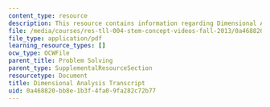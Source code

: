 ```yaml
---
content_type: resource
description: This resource contains information regarding Dimensional Analysis.
file: /media/courses/res-tll-004-stem-concept-videos-fall-2013/0a468820bb8e1b3f4fa09fa282c72b77_MITRES_TLL-004F13_DimAnaly.pdf
file_type: application/pdf
learning_resource_types: []
ocw_type: OCWFile
parent_title: Problem Solving
parent_type: SupplementalResourceSection
resourcetype: Document
title: Dimensional Analysis Transcript
uid: 0a468820-bb8e-1b3f-4fa0-9fa282c72b77
---
```

